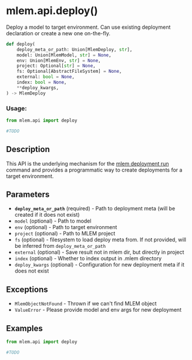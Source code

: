 # mlem.api.deploy()

Deploy a model to target environment. Can use existing deployment declaration or
create a new one on-the-fly.

```py
def deploy(
    deploy_meta_or_path: Union[MlemDeploy, str],
    model: Union[MlemModel, str] = None,
    env: Union[MlemEnv, str] = None,
    project: Optional[str] = None,
    fs: Optional[AbstractFileSystem] = None,
    external: bool = None,
    index: bool = None,
    **deploy_kwargs,
) -> MlemDeploy
```

### Usage:

```py
from mlem.api import deploy

#TODO
```

## Description

This API is the underlying mechanism for the
[mlem deployment run](/doc/command-reference/deployment/run) command and provides
a programmatic way to create deployments for a target environment.

## Parameters

- **`deploy_meta_or_path`** (required) - Path to deployment meta (will be
  created if it does not exist)
- `model` (optional) - Path to model
- `env` (optional) - Path to target environment
- `project` (optional) - Path to MLEM project
- `fs` (optional) - filesystem to load deploy meta from. If not provided, will
  be inferred from `deploy_meta_or_path`
- `external` (optional) - Save result not in mlem dir, but directly in project
- `index` (optional) - Whether to index output in .mlem directory
- `deploy_kwargs` (optional) - Configuration for new deployment meta if it does
  not exist

## Exceptions

- `MlemObjectNotFound` - Thrown if we can't find MLEM object
- `ValueError` - Please provide model and env args for new deployment

## Examples

```py
from mlem.api import deploy

#TODO
```
